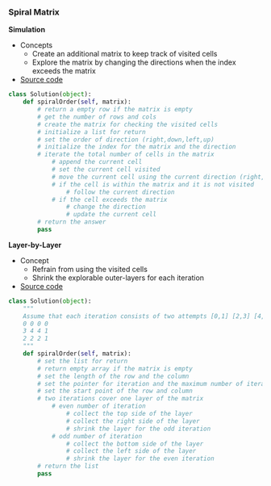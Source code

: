 ### Spiral Matrix

**Simulation**
- Concepts
    - Create an additional matrix to keep track of visited cells 
    - Explore the matrix by changing the directions when the index exceeds the matrix 
- [Source code](source/Simulation.py)
```python
class Solution(object):
    def spiralOrder(self, matrix):
        # return a empty row if the matrix is empty
        # get the number of rows and cols
        # create the matrix for checking the visited cells
        # initialize a list for return
        # set the order of direction (right,down,left,up)
        # initialize the index for the matrix and the direction
        # iterate the total number of cells in the matrix
            # append the current cell
            # set the current cell visited
            # move the current cell using the current direction (right,down,left,up)
            # if the cell is within the matrix and it is not visited
                # follow the current direction
            # if the cell exceeds the matrix
                # change the direction
                # update the current cell
        # return the answer
        pass
```

**Layer-by-Layer**
- Concept
    - Refrain from using the visited cells 
    - Shrink the explorable outer-layers for each iteration
- [Source code](source/Layer.py)
```python
class Solution(object):
    """
    Assume that each iteration consists of two attempts [0,1] [2,3] [4,] 
    0 0 0 0 
    3 4 4 1    
    2 2 2 1
    """
    def spiralOrder(self, matrix):
        # set the list for return
        # return empty array if the matrix is empty
        # set the length of the row and the column
        # set the pointer for iteration and the maximum number of iteration
        # set the start point of the row and column
        # two iterations cover one layer of the matrix
            # even number of iteration
                # collect the top side of the layer
                # collect the right side of the layer
                # shrink the layer for the odd iteration
            # odd number of iteration
                # collect the bottom side of the layer
                # collect the left side of the layer
                # shrink the layer for the even iteration
        # return the list
        pass
```

